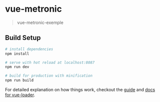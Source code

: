 # vue-metronic

> vue-metronic-exemple

## Build Setup

``` bash
# install dependencies
npm install

# serve with hot reload at localhost:8087
npm run dev

# build for production with minification
npm run build
```

For detailed explanation on how things work, checkout the [guide](http://vuejs-templates.github.io/webpack/) and [docs for vue-loader](http://vuejs.github.io/vue-loader).
